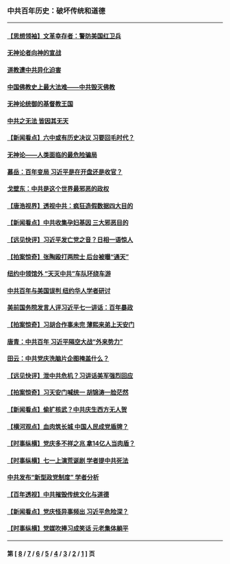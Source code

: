 ### 中共百年历史：破坏传统和道德
---
#### [【思想领袖】文革幸存者：警防美国红卫兵](../../pages/nf1176114/n13339289.md?11290430) 
#### [无神论者向神的宣战](../../pages/nf1176114/n13281535.md?11290430) 
#### [道教遭中共异化迫害](../../pages/nf1176114/n13281463.md?11290430) 
#### [中国佛教史上最大法难——中共毁灭佛教](../../pages/nf1176114/n13281397.md?11290430) 
#### [无神论统御的基督教王国](../../pages/nf1176114/n13281280.md?11290430) 
#### [中共之无法 皆因其无天](../../pages/nf1176114/n13281088.md?11290430) 
#### [【新闻看点】六中或有历史决议 习要回毛时代？](../../pages/nf1176114/n13222895.md?11290430) 
#### [无神论——人类面临的最危险骗局](../../pages/nf1176114/n13196137.md?11290430) 
#### [慕岳：百年变局 习近平是在开盘还是收官？](../../pages/nf1176114/n13206516.md?11290430) 
#### [戈壁东：中共是这个世界最邪恶的政权](../../pages/nf1176114/n13085641.md?11290430) 
#### [【唐浩视界】透视中共：疯狂造假数据四大目的](../../pages/nf1176114/n13080590.md?11290430) 
#### [【新闻看点】中共收集孕妇基因 三大邪恶目的](../../pages/nf1176114/n13077182.md?11290430) 
#### [【远见快评】习近平发亡党之音？日相一语惊人](../../pages/nf1176114/n13074809.md?11290430) 
#### [【拍案惊奇】张陶殴打两院士 后台被曝“通天”](../../pages/nf1176114/n13070496.md?11290430) 
#### [纽约中领馆外 “天灭中共”车队环绕车游](../../pages/nf1176114/n13070693.md?11290430) 
#### [中共百年与美国误判 纽约华人学者研讨](../../pages/nf1176114/n13067969.md?11290430) 
#### [美前国务院发言人评习近平七一讲话：百年暴政](../../pages/nf1176114/n13066986.md?11290430) 
#### [【拍案惊奇】习胡合作事未完 薄熙来弟上天安门](../../pages/nf1176114/n13065867.md?11290430) 
#### [唐青：中共百年 习近平隔空大战“外来势力”](../../pages/nf1176114/n13065976.md?11290430) 
#### [田云：中共党庆洗脑片企图掩盖什么？](../../pages/nf1176114/n13064395.md?11290430) 
#### [【远见快评】泄中共危机？习讲话美军强烈回应](../../pages/nf1176114/n13064269.md?11290430) 
#### [【拍案惊奇】习天安门喊统一 胡锦涛一脸茫然](../../pages/nf1176114/n13063233.md?11290430) 
#### [【新闻看点】偷扩核武？中共庆生西方无人贺](../../pages/nf1176114/n13061263.md?11290430) 
#### [【横河观点】血肉筑长城 中国人民成党盾牌？](../../pages/nf1176114/n13061779.md?11290430) 
#### [【时事纵横】党庆多不祥之兆 拿14亿人当肉盾？](../../pages/nf1176114/n13061709.md?11290430) 
#### [【时事纵横】七一上演荒诞剧 学者提中共死法](../../pages/nf1176114/n13058990.md?11290430) 
#### [中共发布“新型政党制度” 学者分析](../../pages/nf1176114/n13056354.md?11290430) 
#### [【百年透视】中共摧毁传统文化与道德](../../pages/nf1176114/n13057253.md?11290430) 
#### [【新闻看点】党庆怪异事频出 习近平危险深？](../../pages/nf1176114/n13056781.md?11290430) 
#### [【时事纵横】党媒吹捧习成笑话 元老集体躺平](../../pages/nf1176114/n13056792.md?11290430) 

---
#### 第 [ [8](./8.md?11290430) / [7](./7.md?11290430) / [6](./6.md?11290430) / [5](./5.md?11290430) / [4](./4.md?11290430) / [3](./3.md?11290430) / [2](./2.md?11290430) / [1](./1.md?11290430) ] 页
